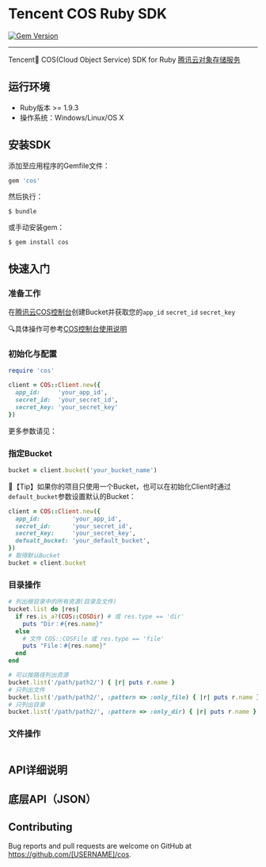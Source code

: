 # Tencent COS Ruby SDK

[![Gem Version](https://badge.fury.io/rb/cos.svg)](https://badge.fury.io/rb/cos)

-----

Tencent🐧 COS(Cloud Object Service) SDK for Ruby  [腾讯云对象存储服务](http://wiki.qcloud.com/wiki/COS%E4%BA%A7%E5%93%81%E4%BB%8B%E7%BB%8D)

## 运行环境

- Ruby版本 >= 1.9.3
- 操作系统：Windows/Linux/OS X

## 安装SDK

添加至应用程序的Gemfile文件：

``` ruby
gem 'cos'
```

然后执行：

``` 
$ bundle
```

或手动安装gem：

``` 
$ gem install cos
```

## 快速入门

### 准备工作

在[腾讯云COS控制台](http://console.qcloud.com/cos)创建Bucket并获取您的`app_id` `secret_id` `secret_key` 

🔍具体操作可参考[COS控制台使用说明](http://www.qcloud.com/wiki/COS%E6%8E%A7%E5%88%B6%E5%8F%B0%E4%BD%BF%E7%94%A8%E8%AF%B4%E6%98%8E)

### 初始化与配置

``` ruby
require 'cos'

client = COS::Client.new({
  app_id:     'your_app_id',
  secret_id:  'your_secret_id',
  secret_key: 'your_secret_key'
})
```

更多参数请见：

### 指定Bucket

``` ruby
bucket = client.bucket('your_bucket_name')
```

🎉【Tip】如果你的项目只使用一个Bucket，也可以在初始化Client时通过`default_bucket`参数设置默认的Bucket：

``` ruby
client = COS::Client.new({
  app_id:         'your_app_id',
  secret_id:      'your_secret_id',
  secret_key:     'your_secret_key',
  defualt_bucket: 'your_default_bucket',
})
# 取得默认Bucket
bucket = client.bucket
```

### 目录操作

``` ruby
# 列出根目录中的所有资源(目录及文件)
bucket.list do |res|
  if res.is_a?(COS::COSDir) # 或 res.type == 'dir'
  	puts "Dir：#{res.name}"
  else
    # 文件 COS::COSFile 或 res.type == 'file'
    puts "File：#{res.name}"
  end
end

# 可以按路径列出资源
bucket.list('/path/path2/') { |r| puts r.name }
# 只列出文件
bucket.list('/path/path2/', :pattern => :only_file) { |r| puts r.name }
# 只列出目录
bucket.list('/path/path2/', :pattern => :only_dir) { |r| puts r.name }
```

### 文件操作

``` ruby

```



## API详细说明





## 底层API（JSON）





## Contributing

Bug reports and pull requests are welcome on GitHub at https://github.com/[USERNAME]/cos.